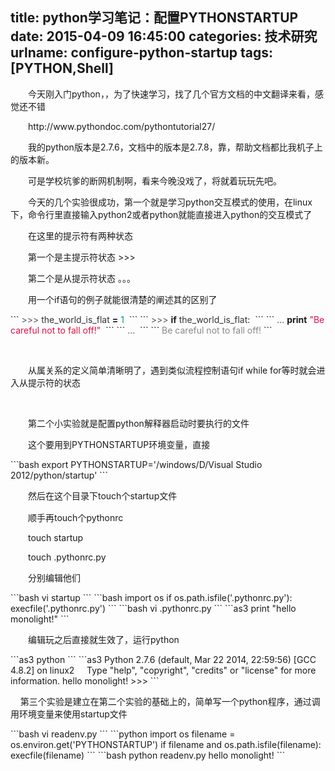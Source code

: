 title: python学习笔记：配置PYTHONSTARTUP
date: 2015-04-09 16:45:00
categories: 技术研究
urlname: configure-python-startup
tags: [PYTHON,Shell]
---
<p style="text-indent:2em;">
	今天刚入门python，，为了快速学习，找了几个官方文档的中文翻译来看，感觉还不错
</p>
<p style="text-indent:2em;">
	http://www.pythondoc.com/pythontutorial27/
</p>
<p style="text-indent:2em;">
	我的python版本是2.7.6，文档中的版本是2.7.8，靠，帮助文档都比我机子上的版本新。
</p>
<p style="text-indent:2em;">
	可是学校坑爹的断网机制啊，看来今晚没戏了，将就着玩玩先吧。
</p>
<p style="text-indent:2em;">
	今天的几个实验很成功，第一个就是学习python交互模式的使用，在linux下，命令行里直接输入python2或者python就能直接进入python的交互模式了
</p>
<p style="text-indent:2em;">
	在这里的提示符有两种状态
</p>
<p style="text-indent:2em;">
	第一个是主提示符状态 &gt;&gt;&gt;
</p>
<p style="text-indent:2em;">
	第二个是从提示符状态 。。。
</p>
<p style="text-indent:2em;">
	用一个if语句的例子就能很清楚的阐述其的区别了<!--more-->
</p>
```
<span class="gp" style="color:#555555;">&gt;&gt;&gt; </span><span class="n" style="color:#333333;">the_world_is_flat</span> <span class="o" style="font-weight:bold;">=</span> <span class="mi" style="color:#009999;">1</span>&nbsp;
```
```
<span class="gp" style="color:#555555;">&gt;&gt;&gt; </span><span class="k" style="font-weight:bold;">if</span> <span class="n" style="color:#333333;">the_world_is_flat</span><span class="p">:</span>&nbsp;
```
```
<span class="gp" style="color:#555555;">... </span> <span class="k" style="font-weight:bold;">print</span> <span class="s" style="color:#DD1144;">"Be careful not to fall off!"</span>&nbsp;
```
```
<span class="gp" style="color:#555555;">...</span>&nbsp;
```
```
<span class="go" style="color:#888888;">Be careful not to fall off!</span>
```
<p style="text-indent:2em;">
	<br />
</p>
<p style="text-indent:2em;">
	从属关系的定义简单清晰明了，遇到类似流程控制语句if while for等时就会进入从提示符的状态
</p>
<p style="text-indent:2em;">
	<br />
</p>
<p style="text-indent:2em;">
	第二个小实验就是配置python解释器启动时要执行的文件
</p>
<p style="text-indent:2em;">
	这个要用到PYTHONSTARTUP环境变量，直接
</p>
```bash
export PYTHONSTARTUP='/windows/D/Visual Studio 2012/python/startup'
```
<p style="text-indent:2em;">
	<span style="line-height:1.5;">然后在这个目录下touch个startup文件</span> 
</p>
<p style="text-indent:2em;">
	顺手再touch个pythonrc
</p>
<p style="text-indent:2em;">
	touch startup
</p>
<p style="text-indent:2em;">
	touch .pythonrc.py
</p>
<p style="text-indent:2em;">
	分别编辑他们
</p>
```bash
vi startup
```
```bash
import os
if os.path.isfile('.pythonrc.py'): execfile('.pythonrc.py')
```
```bash
vi .pythonrc.py
```
```as3
print "hello monolight!"
```
<p style="text-indent:2em;">
	编辑玩之后直接就生效了，运行python
</p>
```as3
python
```
```as3
Python 2.7.6 (default, Mar 22 2014, 22:59:56) 
[GCC 4.8.2] on linux2&nbsp;&nbsp;&nbsp;&nbsp;
Type "help", "copyright", "credits" or "license" for more information.
hello monolight!
&gt;&gt;&gt; 
```
<p>
	&nbsp; &nbsp; 第三个实验是建立在第二个实验的基础上的，简单写一个python程序，通过调用环境变量来使用startup文件
</p>
```bash
vi readenv.py
```
```python
import os
filename = os.environ.get('PYTHONSTARTUP')
if filename and os.path.isfile(filename):
execfile(filename)
```
```bash
python readenv.py 
hello monolight!
```